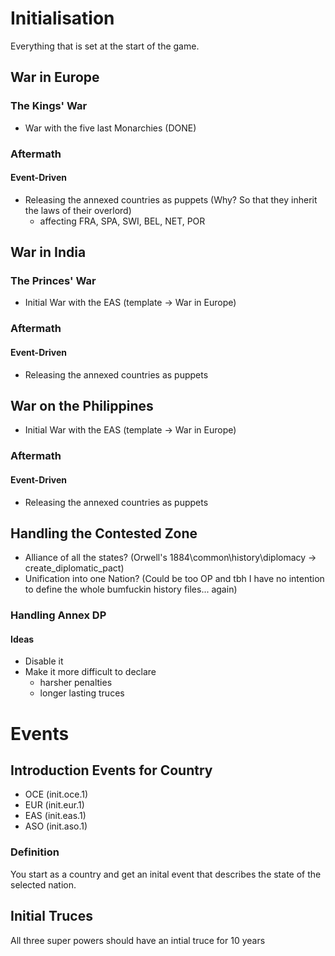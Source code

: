 # Initialisation
Everything that is set at the start of the game.
## War in Europe
### The Kings' War
- War with the five last Monarchies (DONE)
### Aftermath
#### Event-Driven
- Releasing the annexed countries as puppets (Why? So that they inherit the laws of their overlord)
    - affecting FRA, SPA, SWI, BEL, NET, POR
## War in India
### The Princes' War
- Initial War with the EAS (template -> War in Europe)
### Aftermath
#### Event-Driven
- Releasing the annexed countries as puppets
## War on the Philippines
- Initial War with the EAS (template -> War in Europe)
### Aftermath
#### Event-Driven
- Releasing the annexed countries as puppets
## Handling the Contested Zone
- Alliance of all the states? (Orwell's 1884\common\history\diplomacy -> create_diplomatic_pact)
- Unification into one Nation? (Could be too OP and tbh I have no intention to define the whole bumfuckin history files... again)
### Handling Annex DP
#### Ideas
- Disable it
- Make it more difficult to declare
    - harsher penalties
    - longer lasting truces
# Events
## Introduction Events for Country
- OCE (init.oce.1)
- EUR (init.eur.1)
- EAS (init.eas.1)
- ASO (init.aso.1)

### Definition
You start as a country and get an inital event that describes the state of the selected nation.
## Initial Truces
All three super powers should have an intial truce for 10 years